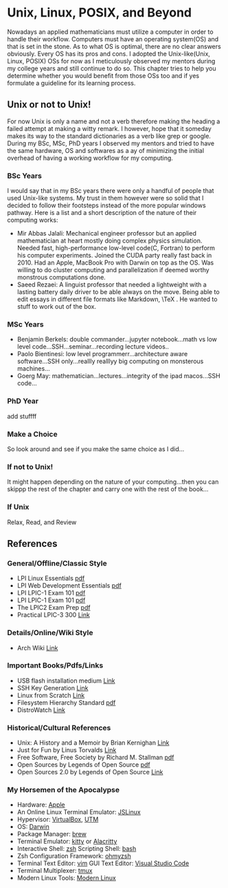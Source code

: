 # Unix, Linux, POSIX, and Beyond

Nowadays an applied mathematicians must utilize a computer in order to handle their workflow.
Computers must have an operating system(OS) and that is set in the stone. As to what OS
is optimal, there are no clear answers obviously. Every OS has its pros and cons. I adopted
the Unix-like(Unix, Linux, POSIX) OSs for now as I meticulously observed my mentors during my college years and still continue 
to do so. This chapter tries to help you determine whether you 
would benefit from those OSs too and if yes formulate a guideline for its learning process.

## Unix or not to Unix!

For now Unix is only a name and not a verb therefore making the heading a failed attempt at making a
witty remark. I however, hope that it someday makes its way to the standard dictionaries 
as a verb like grep or google. During my BSc, MSc, PhD years I observed my mentors and tried to 
have the same hardware, OS and softwares as a ay of minimizing the initial overhead of having a working 
workflow for my computing.

### BSc Years

I would say that in my BSc years there were only a handful of people that used Unix-like systems.
My trust in them however were so solid that I decided to follow their footsteps instead of the more
popular windows pathway. Here is a list and a short description of the nature of their computing works:

- Mir Abbas Jalali: Mechanical engineer professor but an applied mathematician at heart mostly
    doing complex physics simulation. Needed fast, high-performance low-level code(C, Fortran) to perform
    his computer experiments. Joined the CUDA party really fast back in 2010. Had an Apple, MacBook Pro with
    Darwin on top as the OS. Was willing to do cluster computing and parallelization if deemed worthy 
    monstrous computations done.
- Saeed Rezaei: A linguist professor that needed a lightweight with a 
  lasting battery daily driver to be able always on the move. Being able to edit 
  essays in different file formats like Markdown, \TeX . He wanted to stuff to work out of the box.     

### MSc Years

- Benjamin Berkels: double commander...jupyter notebook...math vs low level code...SSH...seminar...recording lecture videos.. 
- Paolo Bientinesi: low level programmerr...architecture aware software...SSH only...reallly realllyy big computing on monsterous machines...
- Goerg May: mathematician...lectures...integrity of the ipad macos...SSH code...

### PhD  Year

add stuffff

### Make a Choice

So look around and see if you make the same choice as I did...

### If not to Unix!

It might happen depending on the nature of your computing...then you can skippp the rest of the chapter and carry one with the rest of the book...

### If Unix

Relax, Read, and Review

## References
### General/Offline/Classic Style

- LPI Linux Essentials [pdf](https://learning.lpi.org/pdfstore/LPI-Learning-Material-010-160-en.pdf)
- LPI Web Development Essentials [pdf](https://learning.lpi.org/pdfstore/LPI-Learning-Material-030-100-en.pdf)
- LPI LPIC-1 Exam 101 [pdf](https://learning.lpi.org/pdfstore/LPI-Learning-Material-101-500-en.pdf)
- LPI LPIC-1 Exam 101 [pdf](https://learning.lpi.org/pdfstore/LPI-Learning-Material-102-500-en.pdf)
- The LPIC2 Exam Prep [pdf](https://lpic2book.github.io/src/pdf/lpic2book.pdf)
- Practical LPIC-3 300 [Link](https://link.springer.com/book/10.1007/978-1-4842-4473-9)

### Details/Online/Wiki Style

- Arch Wiki [Link](https://wiki.archlinux.org/)

### Important Books/Pdfs/Links

- USB flash installation medium [Link](https://wiki.archlinux.org/title/USB_flash_installation_medium)
- SSH Key Generation [Link](https://wiki.archlinux.org/title/SSH_keys)
- Linux from Scratch [Link](https://www.linuxfromscratch.org/lfs/downloads/stable/LFS-BOOK-11.2.pdf)
- Filesystem Hierarchy Standard [pdf](https://refspecs.linuxfoundation.org/FHS_3.0/fhs-3.0.pdf)
- DistroWatch [Link](https://distrowatch.com/)

### Historical/Cultural References

- Unix: A History and a Memoir by Brian Kernighan [Link](https://www.cs.princeton.edu/~bwk/memoir.html)
- Just for Fun by Linus Torvalds [Link](https://www.harpercollins.com/products/just-for-fun-linus-torvaldsdavid-diamond)
- Free Software, Free Society by Richard M. Stallman [pdf](https://www.gnu.org/doc/fsfs3-hardcover.pdf)
- Open Sources by Legends of Open Source [pdf](https://smaldone.com.ar/documentos/libros/opensources.pdf)
- Open Sources 2.0 by Legends of Open Source [Link](https://www.oreilly.com/library/view/open-sources-20/0596008023/)

### My Horsemen of the Apocalypse

- Hardware: [Apple](https://www.apple.com/mac/)
- An Online Linux Terminal Emulator: [JSLinux](https://bellard.org/jslinux/)
- Hypervisor: [VirtualBox](https://www.virtualbox.org/), [UTM](https://mac.getutm.app/)
- OS: [Darwin](https://github.com/apple/darwin-xnu)
- Package Manager: [brew](https://brew.sh/)
- Terminal Emulator: [kitty](https://sw.kovidgoyal.net/kitty/) or [Alacritty](https://alacritty.org/)
- Interactive Shell: [zsh](https://www.zsh.org/) Scripting Shell: [bash](https://www.gnu.org/software/bash/)
- Zsh Configuration Framework: [ohmyzsh](https://ohmyz.sh/)
- Terminal Text Editor: [vim](https://www.vim.org/) GUI Text Editor: [Visual Studio Code](https://code.visualstudio.com/)
- Terminal Multiplexer: [tmux](https://github.com/tmux)
- Modern Linux Tools: [Modern Linux](https://github.com/ibraheemdev/modern-unix)

